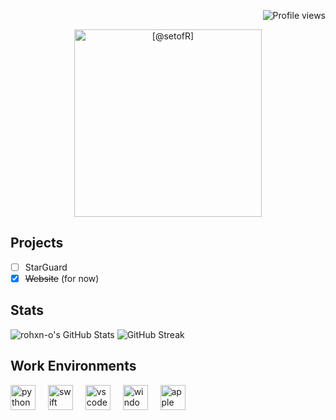 <!--
<table align="right">
 <tr><td><a href="https://github.com/rohxn-o/rohxn-o/tree/main/README.md"><img src="./assets/gb_flag.png" alt="UK flag" width="17px"> English</a></td></tr>
 <tr><td><a href="https://github.com/rohxn-o/rohxn-o/tree/main/README-gu.md"><img src="./assets/in_flag.png" alt="ભારતીય ધ્વજ" width="17px"> Gujarati</a></td></tr>
</table>
-->

<p align="right">
  <img src="https://komarev.com/ghpvc/?username=rohxn-o&label=Profile%20views&color=0e75b6&style=flat" alt="Profile views" />
</p>

<p align="center">
  <img src="https://latex.codecogs.com/svg.latex?\begin{bmatrix}@setofR\end{bmatrix}" 
       alt="[@setofR]" 
       width="300" 
   />
</p>

<!--
<p align="center">
  <img src="assets/welcome.png" alt="welcome to my page!" style="max-width: 100%; height: auto;" />
</p>
-->
## Projects

- [ ] StarGuard
- [x] ~~Website~~ (for now)

## Stats

<img src="https://github-readme-stats.vercel.app/api?username=setofr&theme=graywhite&show_icons=true&hide_border=true&count_private=true&hide=stars,prs" alt="rohxn-o's GitHub Stats" />
 <img src="https://github-readme-streak-stats.herokuapp.com/?user=setofr&theme=default&hide_border=true" alt="GitHub Streak" />

## Work Environments

<div align="left">
  <img src="https://skillicons.dev/icons?i=py" height="40" alt="python logo"  />
  <img width="12" />
  <img src="https://skillicons.dev/icons?i=swift" height="40" alt="swift logo"  />
  <img width="12" />
  <img src="https://skillicons.dev/icons?i=vscode" height="40" alt="vscode logo"  />
  <img width="12" />
  <img src="https://skillicons.dev/icons?i=windows" height="40" alt="windows logo"  />
  <img width="12" />
  <img src="https://skillicons.dev/icons?i=apple" height="40" alt="apple logo"  />
  <img width="12" />
</div>
